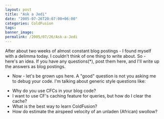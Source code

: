```yaml
---
layout: post
title: "Ask a Jedi"
date: "2005-07-26T20:07:00+06:00"
categories: ColdFusion 
tags: 
banner_image: 
permalink: /2005/07/26/Ask-a-Jedi
---
```


After about two weeks of almost constant blog postings - I found myself with a delimma today. I couldn't think of one thing to write about. So - here's an idea. If you have any questions(*), post them here, and I'll write up the answers as blog postings.

* Now - let's be grown ups here. A "good" question is not you asking me to debug your code. I'm talking about generic style questions like:

<ul>
<li>Why do you use CFCs in your blog code?
<li>I want to use CF's caching feature for queries, but how do I clear the cache?
<li>What is the best way to learn ColdFusion?
<li>How do estimate the airspeed velocity of an unladen (African) swollow?
</ul>